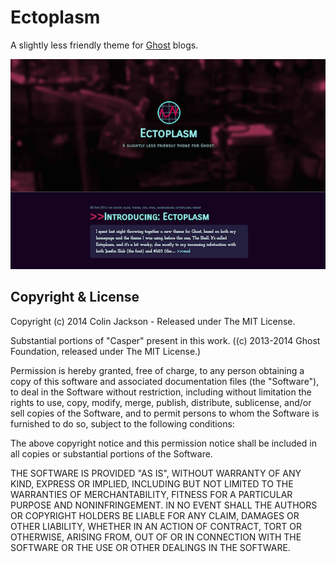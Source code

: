 # Ectoplasm

A slightly less friendly theme for [Ghost](http://github.com/tryghost/ghost/) blogs.

![Theme screenshot](assets/images/ectoplasm.png)

## Copyright & License

Copyright (c) 2014 Colin Jackson - Released under The MIT License.

Substantial portions of "Casper" present in this work. 
((c) 2013-2014 Ghost Foundation, released under
The MIT License.)

Permission is hereby granted, free of charge, to any person
obtaining a copy of this software and associated documentation
files (the "Software"), to deal in the Software without
restriction, including without limitation the rights to use,
copy, modify, merge, publish, distribute, sublicense, and/or sell
copies of the Software, and to permit persons to whom the
Software is furnished to do so, subject to the following
conditions:

The above copyright notice and this permission notice shall be
included in all copies or substantial portions of the Software.

THE SOFTWARE IS PROVIDED "AS IS", WITHOUT WARRANTY OF ANY KIND,
EXPRESS OR IMPLIED, INCLUDING BUT NOT LIMITED TO THE WARRANTIES
OF MERCHANTABILITY, FITNESS FOR A PARTICULAR PURPOSE AND
NONINFRINGEMENT. IN NO EVENT SHALL THE AUTHORS OR COPYRIGHT
HOLDERS BE LIABLE FOR ANY CLAIM, DAMAGES OR OTHER LIABILITY,
WHETHER IN AN ACTION OF CONTRACT, TORT OR OTHERWISE, ARISING
FROM, OUT OF OR IN CONNECTION WITH THE SOFTWARE OR THE USE OR
OTHER DEALINGS IN THE SOFTWARE.
